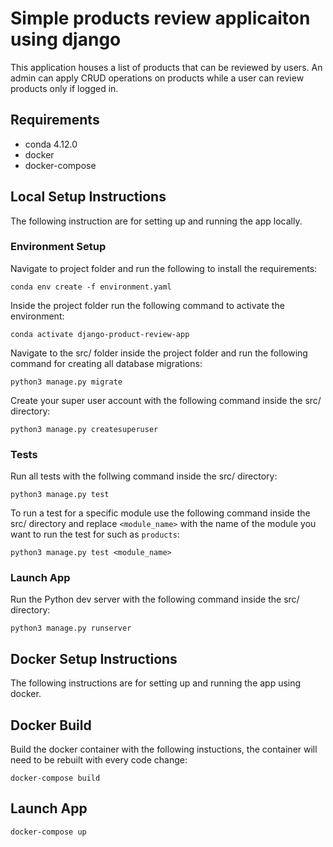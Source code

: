 # Simple products review applicaiton using django

This application houses a list of products that can be reviewed by users. An admin can apply CRUD operations on products while a user can review products only if logged in.

## Requirements

- conda 4.12.0
- docker
- docker-compose

## Local Setup Instructions

The following instruction are for setting up and running the app locally.

### Environment Setup

Navigate to project folder and run the following to install the requirements:

    conda env create -f environment.yaml

Inside the project folder run the following command to activate the environment:

    conda activate django-product-review-app

Navigate to the src/ folder inside the project folder and run the following command for creating all database migrations:

    python3 manage.py migrate

Create your super user account with the following command inside the src/ directory:

    python3 manage.py createsuperuser

### Tests

Run all tests with the follwing command inside the src/ directory:

    python3 manage.py test

To run a test for a specific module use the following command inside the src/ directory and replace `<module_name>` with the name of the module you want to run the test for such as `products`:

    python3 manage.py test <module_name>

### Launch App

Run the Python dev server with the following command inside the src/ directory:

    python3 manage.py runserver

## Docker Setup Instructions

The following instructions are for setting up and running the app using docker.

## Docker Build

Build the docker container with the following instuctions, the container will need to be rebuilt with every code change:

    docker-compose build

## Launch App

    docker-compose up
